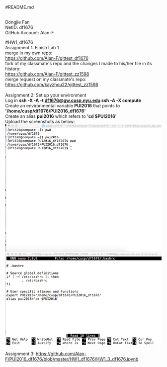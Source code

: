 #README.md

<br/>Dongjie Fan
<br/>NetID: df1676
<br/>GitHub Account: Alan-F


#HW1_df1676
<br/>Assignment 1: Finish Lab 1
<br/>merge in my own repo:
<br/>https://github.com/Alan-F/gittest_df1676 
<br/>fork of my classmate's repo and the changes I made to his/her file in its history:
<br/>https://github.com/Alan-F/gittest_zz1598 
<br/>merge request on my classmate's repo:
<br/>https://github.com/kayzhou22/gittest_zz1598
<br/>
<br/>Assignment 2: Set up your environment
<br/>Log in <b>ssh -X -A -t df1676@gw.cusp.nyu.edu ssh -A -X compute </b>
<br/>Create an environmental variable <b>PUI2016</b> that points to <b>'/home/cusp/df1676/PUI2016_df1676'</b>
<br/>Create an alias <b>pui2016</b> which refers to <b>'cd $PUI2016'</b>
<br/>Upload the screenshots as below:
<br/> ![screenshot](https://github.com/Alan-F/PUI2016_df1676/blob/master/HW1_df1676/screenshot_of_env_and%20_alias.png)
<br/> ![screenshot](https://github.com/Alan-F/PUI2016_df1676/blob/master/HW1_df1676/screenshot_of_.bashrc.png)
<br/>
<br/>Assignment 3:
https://github.com/Alan-F/PUI2016_df1676/blob/master/HW1_df1676/HW1_3_df1676.ipynb